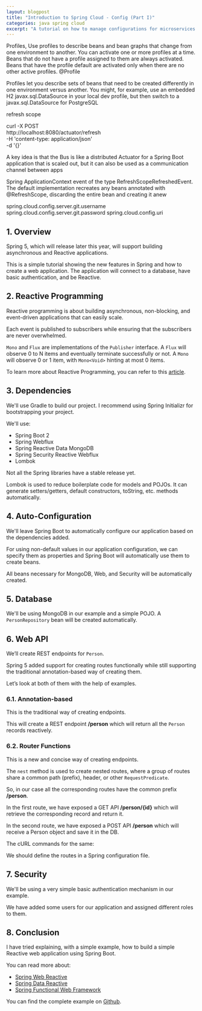 ```yaml
---
layout: blogpost
title: "Introduction to Spring Cloud - Config (Part I)"
categories: java spring cloud
excerpt: "A tutorial on how to manage configurations for microservices using Spring Cloud."
---
```


Profiles, 
 Use profiles to describe beans and bean graphs that change from one environment to another. You can activate one or more profiles at a time. Beans that do not have a profile assigned to them are always activated. Beans that have the profile default are activated only when there are no other active profiles.
 @Profile
 
 Profiles let you describe sets of beans that need to be created differently in one environment versus another. You might, for example, use an embedded H2 javax.sql.DataSource in your local dev profile, but then switch to a javax.sql.DataSource for PostgreSQL

refresh scope

curl -X POST \
  http://localhost:8080/actuator/refresh \
  -H 'content-type: application/json' \
  -d '{}'
  
  
   A key idea is that the Bus is like a distributed Actuator for a Spring Boot application that is scaled out, but it can also be used as a communication channel between apps
   
   
Spring ApplicationContext event of the type RefreshScopeRefreshedEvent. 
The default implementation recreates any beans annotated with @RefreshScope, discarding the entire bean and creating it anew
  
spring.cloud.config.server.git.username
spring.cloud.config.server.git.password
spring.cloud.config.uri

## 1. Overview

Spring 5, which will release later this year, will support building asynchronous and Reactive applications.

This is a simple tutorial showing the new features in Spring and how to create a web application. The application will connect to a database, have basic authentication, and be Reactive.

## 2. Reactive Programming

Reactive programming is about building asynchronous, non-blocking, and event-driven applications that can easily scale.

Each event is published to subscribers while ensuring that the subscribers are never overwhelmed.

`Mono` and `Flux` are implementations of the `Publisher` interface. 
A `Flux` will observe 0 to N items and eventually terminate successfully or not. 
A `Mono` will observe 0 or 1 item, with `Mono<Void>` hinting at most 0 items.

To learn more about Reactive Programming, you can refer to this [article](http://http://sinhamohit.com/writing/reactor-core-tutorial).


## 3. Dependencies

We'll use Gradle to build our project. I recommend using Spring Initializr for bootstrapping your project.

We'll use:

 - Spring Boot 2
 - Spring Webflux
 - Spring Reactive Data MongoDB
 - Spring Security Reactive Webflux
 - Lombok

Not all the Spring libraries have a stable release yet.

Lombok is used to reduce boilerplate code for models and POJOs. It can generate setters/getters, default constructors, toString, etc. methods automatically.

<script src="https://gist.github.com/mohitsinha/6138902e1351ca99853c7715a5824e2a.js"></script>

## 4. Auto-Configuration

We'll leave Spring Boot to automatically configure our application based on the dependencies added.

<script src="https://gist.github.com/mohitsinha/45436bc4503b3be888e6de39fc3c9210.js"></script>
   
For using non-default values in our application configuration, we can specify them as properties and Spring Boot will automatically use them to create beans.

<script src="https://gist.github.com/mohitsinha/d1335db9653e98bba9c407258adabb5a.js"></script>

All beans necessary for MongoDB, Web, and Security will be automatically created.

## 5. Database

We'll be using MongoDB in our example and a simple POJO. A `PersonRepository` bean will be created automatically.

<script src="https://gist.github.com/mohitsinha/ee644471ba1a22c0ec8c553937e69976.js"></script>

## 6. Web API

We’ll create REST endpoints for `Person`.

Spring 5 added support for creating routes functionally while still supporting the traditional annotation-based way of creating them.

Let’s look at both of them with the help of examples.

### 6.1. Annotation-based

This is the traditional way of creating endpoints.

<script src="https://gist.github.com/mohitsinha/f0bea8acd69874956f9b1353208522fe.js"></script>

This will create a REST endpoint __/person__ which will return all the `Person` records reactively.

### 6.2. Router Functions

This is a new and concise way of creating endpoints.

<script src="https://gist.github.com/mohitsinha/1fcd569a1f8e6696edd1ab85f109b4b1.js"></script>

The `nest` method is used to create nested routes, where a group of routes share a common path (prefix), 
header, or other `RequestPredicate`.

So, in our case all the corresponding routes have the common prefix __/person__.

In the first route, we have exposed a GET API __/person/{id}__ which will retrieve the corresponding record and return it.

In the second route, we have exposed a POST API __/person__ which will receive a Person object and save it in the DB.

The cURL commands for the same:

<script src="https://gist.github.com/mohitsinha/f1d4709c84484586cb7dc9434af2e230.js"></script>

We should define the routes in a Spring configuration file.

## 7. Security

We'll be using a very simple basic authentication mechanism in our example.

<script src="https://gist.github.com/mohitsinha/ddba3f489cc57e625afd25199b81d54e.js"></script>

We have added some users for our application and assigned different roles to them.

## 8. Conclusion

I have tried explaining, with a simple example, how to build a simple Reactive web application using Spring Boot.

You can read more about:

 - [Spring Web Reactive](https://docs.spring.io/spring-framework/docs/5.0.0.M1/spring-framework-reference/html/web-reactive.html)
 - [Spring Data Reactive](https://spring.io/blog/2016/11/28/going-reactive-with-spring-data)
 - [Spring Functional Web Framework](https://spring.io/blog/2016/09/22/new-in-spring-5-functional-web-framework)

You can find the complete example on [Github](https://github.com/mohitsinha/tutorials/tree/master/spring-boot-webflux-reactive-mongo).


